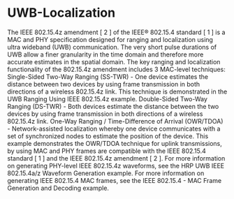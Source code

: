 # UWB-Localization
 The IEEE 802.15.4z amendment [ 2 ] of the IEEE® 802.15.4 standard [ 1 ] is a MAC and PHY specification designed for ranging and localization using ultra wideband (UWB) communication. The very short pulse durations of UWB allow a finer granularity in the time domain and therefore more accurate estimates in the spatial domain.  The key ranging and localization functionality of the 802.15.4z amendment includes 3 MAC-level techniques:  Single-Sided Two-Way Ranging (SS-TWR) - One device estimates the distance between two devices by using frame transmission in both directions of a wireless 802.15.4z link. This technique is demonstrated in the UWB Ranging Using IEEE 802.15.4z example.  Double-Sided Two-Way Ranging (DS-TWR) - Both devices estimate the distance between the two devices by using frame transmission in both directions of a wireless 802.15.4z link.  One-Way Ranging / Time-Difference of Arrival (OWR/TDOA) - Network-assisted localization whereby one device communicates with a set of synchronized nodes to estimate the position of the device.  This example demonstrates the OWR/TDOA technique for uplink transmissions, by using MAC and PHY frames are compatible with the IEEE 802.15.4 standard [ 1 ] and the IEEE 802.15.4z amendment [ 2 ]. For more information on generating PHY-level IEEE 802.15.4z waveforms, see the HRP UWB IEEE 802.15.4a/z Waveform Generation example. For more information on generating IEEE 802.15.4 MAC frames, see the IEEE 802.15.4 - MAC Frame Generation and Decoding example.
